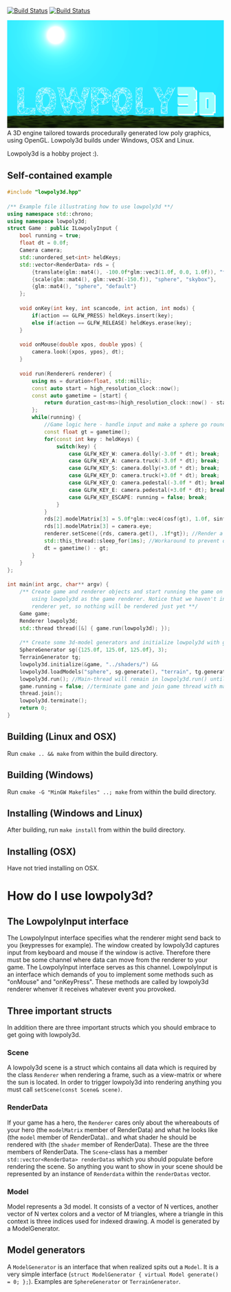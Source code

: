 [![Build Status](https://travis-ci.org/Kuxe/lowpoly3d.svg?branch=master)](https://travis-ci.org/Kuxe/lowpoly3d)
[![Build Status](https://ci.appveyor.com/api/projects/status/github/kuxe/lowpoly3d?svg=true)](https://ci.appveyor.com/project/Kuxe/lowpoly3d)

![alt tag](lowpoly3d.png)
A 3D engine tailored towards procedurally generated low poly graphics, using OpenGL. Lowpoly3d builds under Windows, OSX and Linux.

Lowpoly3d is a hobby project :).

## Self-contained example
```c++
#include "lowpoly3d.hpp"

/** Example file illustrating how to use lowpoly3d **/
using namespace std::chrono;
using namespace lowpoly3d;
struct Game : public ILowpolyInput {
	bool running = true;
	float dt = 0.0f;
	Camera camera;
	std::unordered_set<int> heldKeys;
	std::vector<RenderData> rds = {
		{translate(glm::mat4(), -100.0f*glm::vec3(1.0f, 0.0, 1.0f)), "terrain", "default"},
		{scale(glm::mat4(), glm::vec3(-150.f)), "sphere", "skybox"},
		{glm::mat4(), "sphere", "default"}
	};

	void onKey(int key, int scancode, int action, int mods) {
		if(action == GLFW_PRESS) heldKeys.insert(key);
		else if(action == GLFW_RELEASE) heldKeys.erase(key);
	}

	void onMouse(double xpos, double ypos) {
		camera.look({xpos, ypos}, dt);
	}

	void run(Renderer& renderer) {
		using ms = duration<float, std::milli>;
		const auto start = high_resolution_clock::now();
		const auto gametime = [start] {
			return duration_cast<ms>(high_resolution_clock::now() - start).count() / 1000.0f;
		};
		while(running) {
			//Game logic here - handle input and make a sphere go round and round
			const float gt = gametime();
			for(const int key : heldKeys) {
				switch(key) {
					case GLFW_KEY_W: camera.dolly(-3.0f * dt); break;
					case GLFW_KEY_A: camera.truck(-3.0f * dt); break;
					case GLFW_KEY_S: camera.dolly(+3.0f * dt); break;
					case GLFW_KEY_D: camera.truck(+3.0f * dt); break;
					case GLFW_KEY_Q: camera.pedestal(-3.0f * dt); break;
					case GLFW_KEY_E: camera.pedestal(+3.0f * dt); break;
					case GLFW_KEY_ESCAPE: running = false; break;
				}
			}
			rds[2].modelMatrix[3] = 5.0f*glm::vec4(cosf(gt), 1.0f, sinf(gt), .2f);
			rds[1].modelMatrix[3] = camera.eye;
			renderer.setScene({rds, camera.get(), .1f*gt}); //Render a scene
			std::this_thread::sleep_for(1ms); //Workaround to prevent dt=0.0f
			dt = gametime() - gt;
		}
	}
};

int main(int argc, char** argv) {
	/** Create game and renderer objects and start running the game on new thread,
		using lowpoly3d as the game renderer. Notice that we haven't initialized
		renderer yet, so nothing will be rendered just yet **/
	Game game;
	Renderer lowpoly3d;
	std::thread thread([&] { game.run(lowpoly3d); });

	/** Create some 3d-model generators and initialize lowpoly3d with generated model **/
	SphereGenerator sg({125.0f, 125.0f, 125.0f}, 3);
	TerrainGenerator tg;
	lowpoly3d.initialize(&game, "../shaders/") &&
	lowpoly3d.loadModels("sphere", sg.generate(), "terrain", tg.generate()) &&
	lowpoly3d.run(); //Main-thread will remain in lowpoly3d.run() until lowpoly3d terminates
	game.running = false; //terminate game and join game thread with main thread
	thread.join();
	lowpoly3d.terminate();
	return 0;
}
```

## Building (Linux and OSX)
Run `cmake .. && make` from within the build directory.

## Building (Windows)
Run `cmake -G "MinGW Makefiles" ..; make` from within the build directory.

## Installing (Windows and Linux)
After building, run `make install` from within the build directory.

## Installing (OSX)
Have not tried installing on OSX.

# How do I use lowpoly3d?

## The LowpolyInput interface
The LowpolyInput interface specifies what the renderer might send back to you (keypresses for example). The window created by lowpoly3d captures input from keyboard and mouse if the window is active. Therefore there must be some channel where data can move from the renderer to your game. The LowpolyInput interface serves as this channel. LowpolyInput is an interface which demands of you to implement some methods such as "onMouse" and "onKeyPress". These methods are called by lowpoly3d renderer whenver it receives whatever event you provoked.

## Three important structs
In addition there are three important structs which you should embrace to get going with lowpoly3d.

### Scene
A lowpoly3d scene is a struct which contains all data which is required by the class `Renderer` when rendering a frame, such as a view-matrix or where the sun is located. In order to trigger lowpoly3d into rendering anything you must call `setScene(const Scene& scene)`.

### RenderData
If your game has a hero, the `Renderer` cares only about the whereabouts of your hero (the `modelMatrix` member of RenderData) and what he looks like (the `model` member of RenderData).. and what shader he should be rendered with (the `shader` member of RenderData). These are the three members of RenderData. The `Scene`-class has a member `std::vector<RenderData> renderDatas` which you should populate before rendering the scene. So anything you want to show in your scene should be represented by an instance of `Renderdata` within the `renderDatas` vector.

### Model
Model represents a 3d model. It consists of a vector of N vertices, another vector of N vertex colors and a vector of M triangles, where a triangle in this context is three indices used for indexed drawing. A model is generated by a ModelGenerator.

## Model generators
A `ModelGenerator` is an interface that when realized spits out a `Model`. It is a very simple interface (`struct ModelGenerator { virtual Model generate() = 0; };`). Examples are `SphereGenerator` or `TerrainGenerator`.
